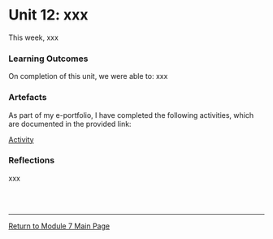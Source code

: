 # Unit 12: xxx

This week, xxx

### Learning Outcomes
On completion of this unit, we were able to:
xxx

### Artefacts 
As part of my e-portfolio, I have completed the following activities, which are documented in the provided link:

[Activity](RMPP_Unit12_Activity.md)


### Reflections
xxx

<br><br>

--- 

[Return to Module 7 Main Page](RMPP_main.md)

